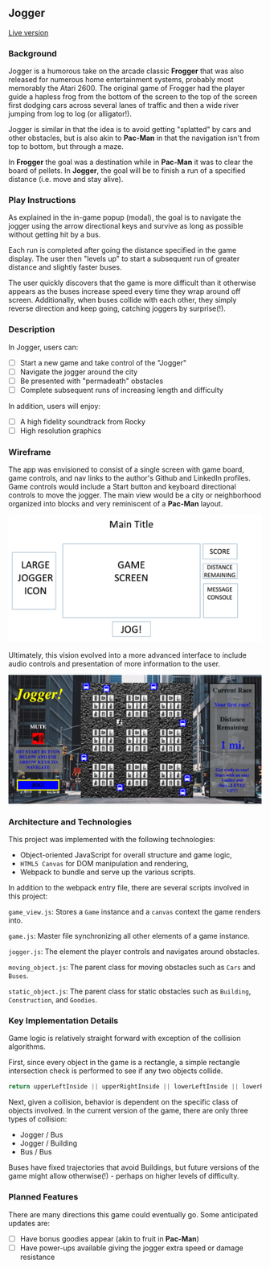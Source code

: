 ## Jogger

[Live version](https://msucorey.github.io/jogger/)

### Background

Jogger is a humorous take on the arcade classic **Frogger** that was also released for numerous home entertainment systems, probably most memorably the Atari 2600.  The original game of Frogger had the player guide a hapless frog from the bottom of the screen to the top of the screen first dodging cars across several lanes of traffic and then a wide river jumping from log to log (or alligator!).

Jogger is similar in that the idea is to avoid getting "splatted" by cars and other obstacles, but is also akin to **Pac-Man** in that the navigation isn't from top to bottom, but through a maze.

In **Frogger** the goal was a destination while in **Pac-Man** it was to clear the board of pellets.  In **Jogger**, the goal will be to finish a run of a specified distance (i.e. move and stay alive).  

### Play Instructions

As explained in the in-game popup (modal), the goal is to navigate the jogger using the arrow directional keys and survive as long as possible without getting hit by a bus.

Each run is completed after going the distance specified in the game display.  The user then "levels up" to start a subsequent run of greater distance and slightly faster buses.

The user quickly discovers that the game is more difficult than it otherwise appears as the buses increase speed every time they wrap around off screen.  Additionally, when buses collide with each other, they simply reverse direction and keep going, catching joggers by surprise(!).

### Description

In Jogger, users can:

- [ ] Start a new game and take control of the "Jogger"
- [ ] Navigate the jogger around the city
- [ ] Be presented with "permadeath" obstacles
- [ ] Complete subsequent runs of increasing length and difficulty

In addition, users will enjoy:

- [ ] A high fidelity soundtrack from Rocky
- [ ] High resolution graphics

### Wireframe

The app was envisioned to consist of a single screen with game board, game controls, and nav links to the author's Github and LinkedIn profiles.  Game controls would include a Start button and keyboard directional controls to move the jogger.  The main view would be a city or neighborhood organized into blocks and very reminiscent of a **Pac-Man** layout.

![wireframes](/docs/wireframe.png)

Ultimately, this vision evolved into a more advanced interface to include audio controls and presentation of more information to the user.

![screenshot](/docs/screenshot.png)

### Architecture and Technologies

This project was implemented with the following technologies:

- Object-oriented JavaScript for overall structure and game logic,
- `HTML5 Canvas` for DOM manipulation and rendering,
- Webpack to bundle and serve up the various scripts.

In addition to the webpack entry file, there are several scripts involved in this project:

`game_view.js`: Stores a `Game` instance and a `canvas` context the game renders into.

`game.js`: Master file synchronizing all other elements of a game instance.

`jogger.js`: The element the player controls and navigates around obstacles.

`moving_object.js`: The parent class for moving obstacles such as `Cars` and `Buses`.

`static_object.js`: The parent class for static obstacles such as `Building`, `Construction`, and `Goodies`.

### Key Implementation Details

Game logic is relatively straight forward with exception of the collision algorithms.

First, since every object in the game is a rectangle, a simple rectangle intersection check is performed to see if any two objects collide.
```JavaScript
return upperLeftInside || upperRightInside || lowerLeftInside || lowerRightInside;
```

Next, given a collision, behavior is dependent on the specific class of objects involved.  In the current version of the game, there are only three types of collision:
- Jogger / Bus
- Jogger / Building
- Bus / Bus

Buses have fixed trajectories that avoid Buildings, but future versions of the game might allow otherwise(!) - perhaps on higher levels of difficulty.

### Planned Features

There are many directions this game could eventually go.  Some anticipated updates are:

- [ ] Have bonus goodies appear (akin to fruit in **Pac-Man**)
- [ ] Have power-ups available giving the jogger extra speed or damage resistance
